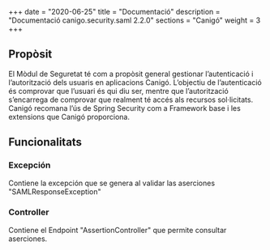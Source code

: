 +++
date        = "2020-06-25"
title       = "Documentació"
description = "Documentació canigo.security.saml 2.2.0"
sections    = "Canigó"
weight      = 3
+++

## Propòsit

El Mòdul de Seguretat té com a propòsit general gestionar l’autenticació i l’autorització dels usuaris en aplicacions Canigó. L’objectiu de l’autenticació és comprovar que l’usuari és qui diu ser, mentre que l’autorització s’encarrega de comprovar que realment té accés als recursos sol·licitats. Canigó recomana l’ús de Spring Security com a Framework base i les extensions que Canigó proporciona.

## Funcionalitats

### Excepción

Contiene la excepción que se genera al validar las aserciones "SAMLResponseException"

### Controller

Contiene el Endpoint "AssertionController" que permite consultar aserciones. 
